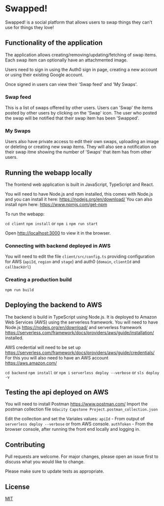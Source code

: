 # Swapped!

Swapped! is a social platform that allows users to swap things they can't use for things they love!

## Functionality of the application

The application allows creating/removing/updating/fetching of swap items. Each swap item can optionally have an attachmented image.

Users need to sign in using the Auth0 sign in page, creating a new account or using their existing Google account.

Once signed in users can view their 'Swap feed' and 'My Swaps'.

### Swap feed

This is a list of swaps offered by other users. Users can 'Swap' the items posted by other users by clicking on the 'Swap' icon.
The user who posted the swap will be notified that their swap item has been 'Swapped'.

### My Swaps

Users also have private access to edit their own swaps, uploading an image or deleting or creating new swap items. They will also see a notification on their swap itme showing the number of 'Swaps' that item has from other users.

## Running the webapp locally

The frontend web application is built in JavaScript, TypeScript and React.

You will need to have Node.js and npm installed, this comes with Node.js and you can install it here: https://nodejs.org/en/download/
You can also install npm here: https://www.npmjs.com/get-npm

To run the webapp:

`cd client`
`npm install` or `npm i`
`npm run start`

Open [http://localhost:3000](http://localhost:3000) to view it in the browser.

### Connecting with backend deployed in AWS

You will need to edit the file `client/src/config.ts` providing configuration for AWS (`apiId`, `region` and `stage`) and auth0 (`domain`, `clientId` and `callbackUrl`)

### Creating a production build

`npm run build`

## Deploying the backend to AWS

The backend is build in TypeScript using Node.js. It is deployed to Amazon Web Services (AWS) using the serverless framework.
You will need to have Node.js https://nodejs.org/en/download/ and serverless framework https://serverless.com/framework/docs/providers/aws/guide/installation/ installed.

AWS credential will need to be set up https://serverless.com/framework/docs/providers/aws/guide/credentials/
For this you will also need to have an AWS account https://aws.amazon.com/

`cd backend`
`npm install` or `npm i`
`serverless deploy --verbose` or `sls deploy -v`

## Testing the api deployed on AWS

You will need to install Postman https://www.postman.com/
Import the postman collection file `Udacity Capstone Project.postman_collection.json`

Edit the collection and set the Variales values:
`apiId` - From output of `serverless deploy --verbose` or from AWS console.
`authToken` - From the browser console, after running the front end locally and logging in.

## Contributing

Pull requests are welcome. For major changes, please open an issue first to discuss what you would like to change.

Please make sure to update tests as appropriate.

## License

[MIT](https://choosealicense.com/licenses/mit/)
